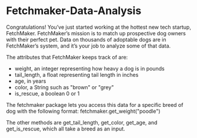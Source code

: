 # Fetchmaker-Data-Analysis

Congratulations! You’ve just started working at the hottest new tech startup, FetchMaker. FetchMaker’s mission is to match up prospective dog owners with their perfect pet. Data on thousands of adoptable dogs are in FetchMaker’s system, and it’s your job to analyze some of that data.

The attributes that FetchMaker keeps track of are:

-   weight, an integer representing how heavy a dog is in pounds
-   tail_length, a float representing tail length in inches
-   age, in years
-   color, a String such as "brown" or "grey"
-   is_rescue, a boolean 0 or 1

The fetchmaker package lets you access this data for a specific breed of dog with the following format:
fetchmaker.get_weight("poodle")

The other methods are get_tail_length, get_color, get_age, and get_is_rescue, which all take a breed as an input.

